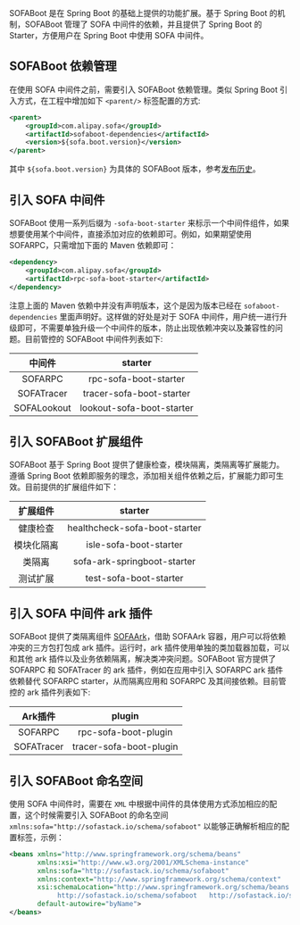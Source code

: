 SOFABoot 是在 Spring Boot 的基础上提供的功能扩展。基于 Spring Boot 的机制，SOFABoot 管理了 SOFA 中间件的依赖，并且提供了 Spring Boot 的 Starter，方便用户在 Spring Boot 中使用 SOFA 中间件。

## SOFABoot 依赖管理

在使用 SOFA 中间件之前，需要引入 SOFABoot 依赖管理。类似 Spring Boot 引入方式，在工程中增加如下 `<parent/>` 标签配置的方式:

```xml
<parent>
    <groupId>com.alipay.sofa</groupId>
    <artifactId>sofaboot-dependencies</artifactId>
    <version>${sofa.boot.version}</version>
</parent>
```
其中 `${sofa.boot.version}` 为具体的 SOFABoot 版本，参考[发布历史](https://github.com/alipay/sofa-boot/releases)。


## 引入 SOFA 中间件

SOFABoot 使用一系列后缀为 `-sofa-boot-starter` 来标示一个中间件组件，如果想要使用某个中间件，直接添加对应的依赖即可。例如，如果期望使用 SOFARPC，只需增加下面的 Maven 依赖即可：

```xml
<dependency>
    <groupId>com.alipay.sofa</groupId>
    <artifactId>rpc-sofa-boot-starter</artifactId>
</dependency>
```

注意上面的 Maven 依赖中并没有声明版本，这个是因为版本已经在 `sofaboot-dependencies` 里面声明好。这样做的好处是对于 SOFA 中间件，用户统一进行升级即可，不需要单独升级一个中间件的版本，防止出现依赖冲突以及兼容性的问题。目前管控的 SOFABoot 中间件列表如下:

|中间件|starter|
|:---:|:---:|
|SOFARPC|rpc-sofa-boot-starter|
|SOFATracer|tracer-sofa-boot-starter|
|SOFALookout|lookout-sofa-boot-starter|

## 引入 SOFABoot 扩展组件
SOFABoot 基于 Spring Boot 提供了健康检查，模块隔离，类隔离等扩展能力。遵循 Spring Boot 依赖即服务的理念，添加相关组件依赖之后，扩展能力即可生效。目前提供的扩展组件如下：

|扩展组件|starter|
|:---:|:---:|
|健康检查|healthcheck-sofa-boot-starter|
|模块化隔离|isle-sofa-boot-starter|
|类隔离|sofa-ark-springboot-starter|
|测试扩展|test-sofa-boot-starter|

## 引入 SOFA 中间件 ark 插件 
SOFABoot 提供了类隔离组件 [SOFAArk](./sofa-ark/readme)，借助 SOFAArk 容器，用户可以将依赖冲突的三方包打包成 ark 插件。运行时，ark 插件使用单独的类加载器加载，可以和其他 ark 插件以及业务依赖隔离，解决类冲突问题。SOFABoot 官方提供了 SOFARPC 和 SOFATracer 的 ark 插件，例如在应用中引入 SOFARPC ark 插件依赖替代 SOFARPC starter，从而隔离应用和 SOFARPC 及其间接依赖。目前管控的 ark 插件列表如下:

|Ark插件|plugin|
|:---:|:---:|
|SOFARPC|rpc-sofa-boot-plugin|
|SOFATracer|tracer-sofa-boot-plugin|

## 引入 SOFABoot 命名空间

使用 SOFA 中间件时，需要在 `XML` 中根据中间件的具体使用方式添加相应的配置，这个时候需要引入 SOFABoot 的命名空间 `xmlns:sofa="http://sofastack.io/schema/sofaboot"` 以能够正确解析相应的配置标签，示例：

```xml
<beans xmlns="http://www.springframework.org/schema/beans"
       xmlns:xsi="http://www.w3.org/2001/XMLSchema-instance"
       xmlns:sofa="http://sofastack.io/schema/sofaboot"
       xmlns:context="http://www.springframework.org/schema/context"
       xsi:schemaLocation="http://www.springframework.org/schema/beans http://www.springframework.org/schema/beans/spring-beans.xsd
            http://sofastack.io/schema/sofaboot   http://sofastack.io/schema/sofaboot.xsd"
       default-autowire="byName">
</beans>
```